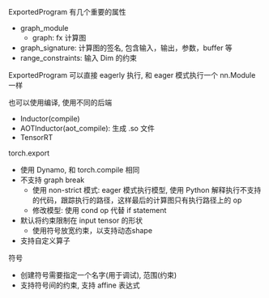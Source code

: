 
ExportedProgram 有几个重要的属性
- graph_module
  - graph: fx 计算图
- graph_signature: 计算图的签名, 包含输入，输出，参数，buffer 等
- range_constraints: 输入 Dim 的约束


ExportedProgram 可以直接 eagerly 执行, 和 eager 模式执行一个 nn.Module 一样

也可以使用编译, 使用不同的后端
- Inductor(compile)
- AOTInductor(aot_compile): 生成 .so 文件
- TensorRT


torch.export
- 使用 Dynamo, 和 torch.compile 相同
- 不支持 graph break
  - 使用 non-strict 模式: eager 模式执行模型, 使用 Python 解释执行不支持的代码，跟踪执行的路径，这样最后的计算图只有执行路径上的 op
  - 修改模型: 使用 cond op 代替 if statement
- 默认将约束限制在 input tensor 的形状
  - 使用符号放宽约束，以支持动态shape
- 支持自定义算子


符号
- 创建符号需要指定一个名字(用于调试), 范围(约束)
- 支持符号间的约束, 支持 affine 表达式

